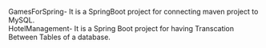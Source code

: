 GamesForSpring- It is a  SpringBoot project for connecting maven project to MySQL.<br />
HotelManagement- It is a Spring Boot project for having Transcation Between Tables of a database.</br>

